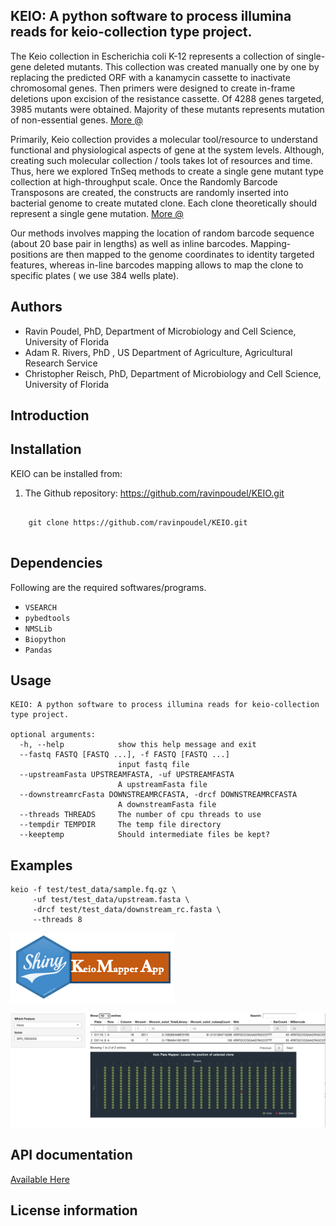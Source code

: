 ## KEIO: A python software to process illumina reads for keio-collection type project.

The Keio collection in Escherichia coli K-12 represents a collection of single-gene deleted mutants. This collection was created manually one by one by replacing the predicted ORF with a kanamycin cassette to inactivate chromosomal genes. Then primers were designed to create in-frame deletions upon excision of the resistance cassette. Of 4288 genes targeted, 3985 mutants were obtained. Majority of these mutants represents mutation of non-essential genes. [More @](https://www.ncbi.nlm.nih.gov/pmc/articles/PMC1681482/pdf/msb4100050.pdf)

Primarily, Keio collection provides a molecular tool/resource to understand functional and physiological aspects of gene at the system levels. Although, creating such molecular collection / tools takes lot of resources and time. Thus, here we explored TnSeq methods to create a single gene mutant type collection at high-throughput scale. Once the Randomly Barcode Transposons are created, the constructs are randomly inserted into bacterial genome to create mutated clone. Each clone theoretically should represent a single gene mutation. [More @](https://mbio.asm.org/content/6/3/e00306-15)

Our methods involves mapping the location of random barcode sequence (about 20 base pair in lengths) as well as inline barcodes. Mapping-positions are then mapped to the genome coordinates to identity targeted features, whereas in-line barcodes mapping allows to map the clone to specific plates ( we use 384 wells plate).




## Authors

* Ravin Poudel, PhD, Department of Microbiology and Cell Science, University of Florida
* Adam R. Rivers, PhD , US Department of Agriculture, Agricultural Research Service
* Christopher Reisch, PhD, Department of Microbiology and Cell Science, University of Florida


## Introduction



## Installation

KEIO can be installed from:

1. The Github repository: https://github.com/ravinpoudel/KEIO.git

```{bash}

    git clone https://github.com/ravinpoudel/KEIO.git
    
```


## Dependencies

Following are the required softwares/programs.


* ``VSEARCH``
* ``pybedtools``
* ``NMSLib``
* ``Biopython``
* ``Pandas``


## Usage

```
KEIO: A python software to process illumina reads for keio-collection type project.

optional arguments:
  -h, --help            show this help message and exit
  --fastq FASTQ [FASTQ ...], -f FASTQ [FASTQ ...]
                        input fastq file
  --upstreamFasta UPSTREAMFASTA, -uf UPSTREAMFASTA
                        A upstreamFasta file
  --downstreamrcFasta DOWNSTREAMRCFASTA, -drcf DOWNSTREAMRCFASTA
                        A downstreamFasta file
  --threads THREADS     The number of cpu threads to use
  --tempdir TEMPDIR     The temp file directory
  --keeptemp            Should intermediate files be kept?

```

## Examples


```{bash}
keio -f test/test_data/sample.fq.gz \
     -uf test/test_data/upstream.fasta \
     -drcf test/test_data/downstream_rc.fasta \
     --threads 8

```




[![IMAGE ALT TEXT HERE](https://github.com/ravinpoudel/KEIO/blob/master/keio/data/applogo.png)](https://ravinpoudel.shinyapps.io/keioplatemapper/)


[![IMAGE ALT TEXT HERE](https://github.com/ravinpoudel/KEIO/blob/master/keio/data/KeioMapper.png)](https://ravinpoudel.shinyapps.io/keioplatemapper/)







## API documentation

[Available Here](https://ravinpoudel.github.io/KEIO/)


## License information


